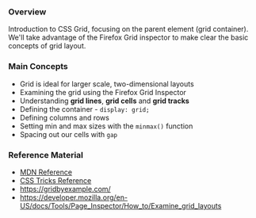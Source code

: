 ### Overview

Introduction to CSS Grid, focusing on the parent element (grid container). We'll take advantage of the Firefox Grid inspector to make clear the basic concepts of grid layout.

### Main Concepts

- Grid is ideal for larger scale, two-dimensional layouts
- Examining the grid using the Firefox Grid Inspector
- Understanding **grid lines**, **grid cells** and **grid tracks**
- Defining the container - `display: grid;`
- Defining columns and rows
- Setting min and max sizes with the `minmax()` function
- Spacing out our cells with `gap`

### Reference Material

- [MDN Reference](https://developer.mozilla.org/en-US/docs/Web/CSS/grid)
- [CSS Tricks Reference](https://css-tricks.com/snippets/css/complete-guide-grid/)
- https://gridbyexample.com/
- https://developer.mozilla.org/en-US/docs/Tools/Page_Inspector/How_to/Examine_grid_layouts
